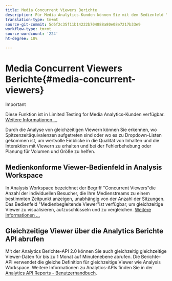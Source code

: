 ```yaml
---
title: Media Concurrent Viewers Berichte
description: Für Media Analytics-Kunden können Sie mit dem Bedienfeld "Media Concurrent Viewers"in Analysis Workspace gleichzeitige Viewer analysieren, um zu verstehen, wo Spitzenzeitzeitäquivalenzen aufgetreten sind oder wo es zu Abbrüchen gekommen ist.
translation-type: tm+mt
source-git-commit: 5d6f2c35f11b14222b704888a80e08e7217b33e9
workflow-type: tm+mt
source-wordcount: '224'
ht-degree: 10%

---
```



# Media Concurrent Viewers Berichte{#media-concurrent-viewers}

>[!IMPORTANT]
>
>Diese Funktion ist in Limited Testing for Media Analytics-Kunden verfügbar. [Weitere Informationen ...](https://docs.adobe.com/content/help/de-DE/analytics/landing/an-releases.html)

Durch die Analyse von gleichzeitigen Viewern können Sie erkennen, wo Spitzenzeitäquivalenzen aufgetreten sind oder wo es zu Dropdown-Listen gekommen ist, um wertvolle Einblicke in die Qualität von Inhalten und die Interaktion mit Viewern zu erhalten und bei der Fehlerbehebung oder Planung für Volumen und Größe zu helfen.

## Medienkonforme Viewer-Bedienfeld in Analysis Workspace

In Analysis Workspace bezeichnet der Begriff &quot;Concurrent Viewers&quot;die Anzahl der individuellen Besucher, die Ihre Medienstreams zu einem bestimmten Zeitpunkt anzeigen, unabhängig von der Anzahl der Sitzungen. Das Bedienfeld &quot;Medienbegleitende Viewer&quot;ist verfügbar, um gleichzeitige Viewer zu visualisieren, aufzuschlüsseln und zu vergleichen. [Weitere Informationen ...](https://docs.adobe.com/content/help/en/analytics/analyze/analysis-workspace/panels/media-concurrent-viewers.html)

## Gleichzeitige Viewer über die Analytics Berichte API abrufen

Mit der Analytics Berichte-API 2.0 können Sie auch gleichzeitig gleichzeitige Viewer-Daten für bis zu 1 Monat auf Minutenebene abrufen. Die Berichte-API verwendet die gleiche Definition für gleichzeitige Viewer wie Analysis Workspace.  Weitere Informationen zu Analytics-APIs finden Sie in der [Analytics API Reports - Benutzerhandbuch](https://www.adobe.io/apis/experiencecloud/analytics/docs.html#!AdobeDocs/analytics-2.0-apis/master/reporting-guide.md).
